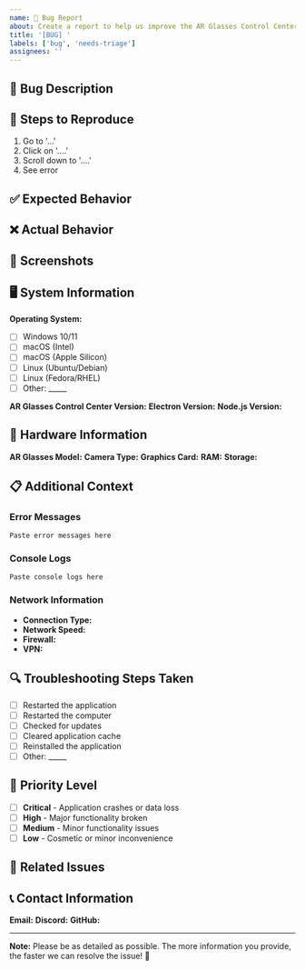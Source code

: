 ```yaml
---
name: 🐛 Bug Report
about: Create a report to help us improve the AR Glasses Control Center
title: '[BUG] '
labels: ['bug', 'needs-triage']
assignees: ''
---
```


## 🐛 Bug Description
<!-- A clear and concise description of what the bug is -->

## 🔄 Steps to Reproduce
1. Go to '...'
2. Click on '....'
3. Scroll down to '....'
4. See error

## ✅ Expected Behavior
<!-- A clear and concise description of what you expected to happen -->

## ❌ Actual Behavior
<!-- A clear and concise description of what actually happened -->

## 📸 Screenshots
<!-- If applicable, add screenshots to help explain your problem -->

## 🖥️ System Information
**Operating System:**
- [ ] Windows 10/11
- [ ] macOS (Intel)
- [ ] macOS (Apple Silicon)
- [ ] Linux (Ubuntu/Debian)
- [ ] Linux (Fedora/RHEL)
- [ ] Other: _____

**AR Glasses Control Center Version:** <!-- e.g., v1.0.0 -->
**Electron Version:** <!-- e.g., 28.0.0 -->
**Node.js Version:** <!-- e.g., 18.17.0 -->

## 🔧 Hardware Information
**AR Glasses Model:** <!-- e.g., Magic Leap 2, HoloLens 2, etc. -->
**Camera Type:** <!-- e.g., USB, IP Camera, etc. -->
**Graphics Card:** <!-- e.g., NVIDIA RTX 3080, AMD RX 6800, etc. -->
**RAM:** <!-- e.g., 16GB -->
**Storage:** <!-- e.g., 512GB SSD -->

## 📋 Additional Context
<!-- Add any other context about the problem here -->

### Error Messages
<!-- If there are any error messages, please include them here -->
```
Paste error messages here
```

### Console Logs
<!-- If applicable, include console logs from the application -->
```
Paste console logs here
```

### Network Information
<!-- If the issue involves network connectivity -->
- **Connection Type:** <!-- WiFi, Ethernet, etc. -->
- **Network Speed:** <!-- e.g., 100Mbps -->
- **Firewall:** <!-- Yes/No -->
- **VPN:** <!-- Yes/No -->

## 🔍 Troubleshooting Steps Taken
<!-- List any steps you've already tried to resolve the issue -->
- [ ] Restarted the application
- [ ] Restarted the computer
- [ ] Checked for updates
- [ ] Cleared application cache
- [ ] Reinstalled the application
- [ ] Other: _____

## 📝 Priority Level
<!-- How urgent is this issue? -->
- [ ] **Critical** - Application crashes or data loss
- [ ] **High** - Major functionality broken
- [ ] **Medium** - Minor functionality issues
- [ ] **Low** - Cosmetic or minor inconvenience

## 🔗 Related Issues
<!-- Link to any related issues or pull requests -->

## 📞 Contact Information
<!-- Optional: Provide contact information if you'd like to be contacted for additional details -->
**Email:** <!-- your-email@example.com -->
**Discord:** <!-- your-discord-username -->
**GitHub:** <!-- @your-github-username -->

---

**Note:** Please be as detailed as possible. The more information you provide, the faster we can resolve the issue! 🚀 
